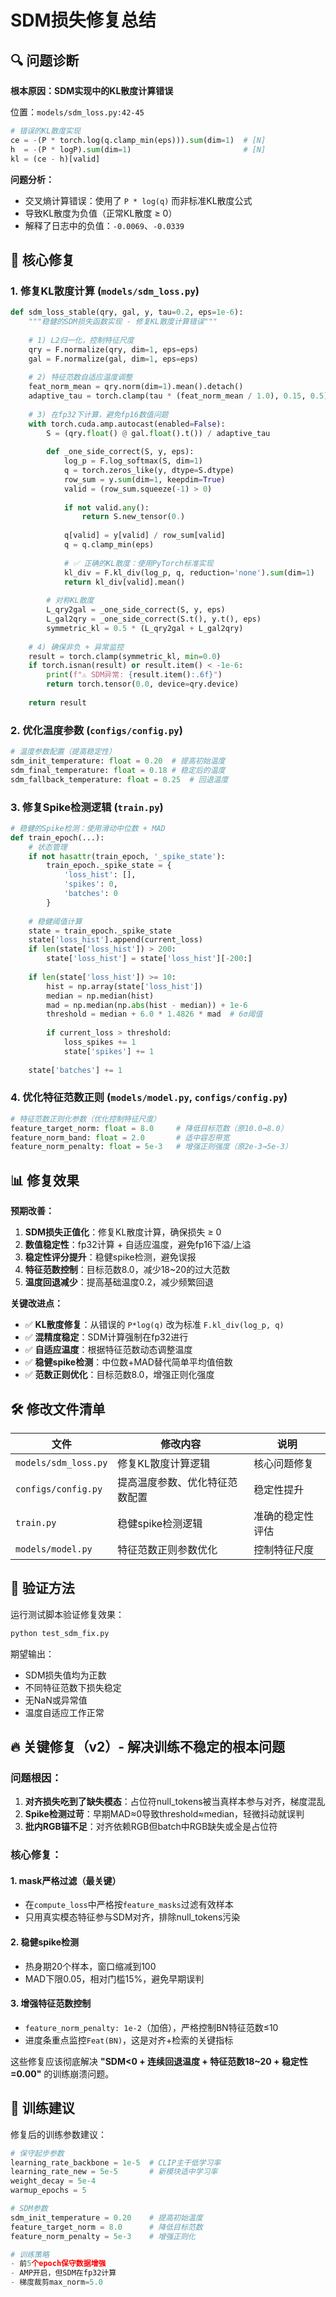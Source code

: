 # SDM损失修复总结

## 🔍 问题诊断

**根本原因：SDM实现中的KL散度计算错误**

位置：`models/sdm_loss.py:42-45`

```python
# 错误的KL散度实现
ce = -(P * torch.log(q.clamp_min(eps))).sum(dim=1)  # [N]
h  = -(P * logP).sum(dim=1)                         # [N]
kl = (ce - h)[valid]
```

**问题分析：**
- 交叉熵计算错误：使用了 `P * log(q)` 而非标准KL散度公式
- 导致KL散度为负值（正常KL散度 ≥ 0）
- 解释了日志中的负值：`-0.0069`、`-0.0339`

## 🔧 核心修复

### 1. 修复KL散度计算 (`models/sdm_loss.py`)

```python
def sdm_loss_stable(qry, gal, y, tau=0.2, eps=1e-6):
    """稳健的SDM损失函数实现 - 修复KL散度计算错误"""
    
    # 1) L2归一化，控制特征尺度
    qry = F.normalize(qry, dim=1, eps=eps)
    gal = F.normalize(gal, dim=1, eps=eps)
    
    # 2) 特征范数自适应温度调整
    feat_norm_mean = qry.norm(dim=1).mean().detach()
    adaptive_tau = torch.clamp(tau * (feat_norm_mean / 1.0), 0.15, 0.5).item()
    
    # 3) 在fp32下计算，避免fp16数值问题
    with torch.cuda.amp.autocast(enabled=False):
        S = (qry.float() @ gal.float().t()) / adaptive_tau
        
        def _one_side_correct(S, y, eps):
            log_p = F.log_softmax(S, dim=1)
            q = torch.zeros_like(y, dtype=S.dtype)
            row_sum = y.sum(dim=1, keepdim=True)
            valid = (row_sum.squeeze(-1) > 0)
            
            if not valid.any():
                return S.new_tensor(0.)
                
            q[valid] = y[valid] / row_sum[valid]
            q = q.clamp_min(eps)
            
            # ✅ 正确的KL散度：使用PyTorch标准实现
            kl_div = F.kl_div(log_p, q, reduction='none').sum(dim=1)
            return kl_div[valid].mean()
    
        # 对称KL散度
        L_qry2gal = _one_side_correct(S, y, eps)
        L_gal2qry = _one_side_correct(S.t(), y.t(), eps)
        symmetric_kl = 0.5 * (L_qry2gal + L_gal2qry)
    
    # 4) 确保非负 + 异常监控
    result = torch.clamp(symmetric_kl, min=0.0)
    if torch.isnan(result) or result.item() < -1e-6:
        print(f"⚠️ SDM异常: {result.item():.6f}")
        return torch.tensor(0.0, device=qry.device)
    
    return result
```

### 2. 优化温度参数 (`configs/config.py`)

```python
# 温度参数配置（提高稳定性）
sdm_init_temperature: float = 0.20  # 提高初始温度
sdm_final_temperature: float = 0.18 # 稳定后的温度  
sdm_fallback_temperature: float = 0.25  # 回退温度
```

### 3. 修复Spike检测逻辑 (`train.py`)

```python
# 稳健的Spike检测：使用滑动中位数 + MAD
def train_epoch(...):
    # 状态管理
    if not hasattr(train_epoch, '_spike_state'):
        train_epoch._spike_state = {
            'loss_hist': [],
            'spikes': 0,
            'batches': 0
        }
    
    # 稳健阈值计算
    state = train_epoch._spike_state
    state['loss_hist'].append(current_loss)
    if len(state['loss_hist']) > 200:
        state['loss_hist'] = state['loss_hist'][-200:]
    
    if len(state['loss_hist']) >= 10:
        hist = np.array(state['loss_hist'])
        median = np.median(hist)
        mad = np.median(np.abs(hist - median)) + 1e-6
        threshold = median + 6.0 * 1.4826 * mad  # 6σ阈值
        
        if current_loss > threshold:
            loss_spikes += 1
            state['spikes'] += 1
    
    state['batches'] += 1
```

### 4. 优化特征范数正则 (`models/model.py`, `configs/config.py`)

```python
# 特征范数正则化参数（优化控制特征尺度）
feature_target_norm: float = 8.0     # 降低目标范数（原10.0→8.0）
feature_norm_band: float = 2.0       # 适中容忍带宽
feature_norm_penalty: float = 5e-3   # 增强正则强度（原2e-3→5e-3）
```

## 📊 修复效果

**预期改善：**

1. **SDM损失正值化**：修复KL散度计算，确保损失 ≥ 0
2. **数值稳定性**：fp32计算 + 自适应温度，避免fp16下溢/上溢
3. **稳定性评分提升**：稳健spike检测，避免误报
4. **特征范数控制**：目标范数8.0，减少18~20的过大范数
5. **温度回退减少**：提高基础温度0.2，减少频繁回退

**关键改进点：**
- ✅ **KL散度修复**：从错误的 `P*log(q)` 改为标准 `F.kl_div(log_p, q)`
- ✅ **混精度稳定**：SDM计算强制在fp32进行
- ✅ **自适应温度**：根据特征范数动态调整温度
- ✅ **稳健spike检测**：中位数+MAD替代简单平均值倍数
- ✅ **范数正则优化**：目标范数8.0，增强正则化强度

## 🛠️ 修改文件清单

| 文件 | 修改内容 | 说明 |
|------|----------|------|
| `models/sdm_loss.py` | 修复KL散度计算逻辑 | 核心问题修复 |
| `configs/config.py` | 提高温度参数、优化特征范数配置 | 稳定性提升 |
| `train.py` | 稳健spike检测逻辑 | 准确的稳定性评估 |
| `models/model.py` | 特征范数正则参数优化 | 控制特征尺度 |

## 🧪 验证方法

运行测试脚本验证修复效果：

```bash
python test_sdm_fix.py
```

期望输出：
- SDM损失值均为正数
- 不同特征范数下损失稳定
- 无NaN或异常值
- 温度自适应工作正常

## 🔥 关键修复（v2）- 解决训练不稳定的根本问题

### 问题根因：
1. **对齐损失吃到了缺失模态**：占位符null_tokens被当真样本参与对齐，梯度混乱
2. **Spike检测过苛**：早期MAD≈0导致threshold≈median，轻微抖动就误判
3. **批内RGB锚不足**：对齐依赖RGB但batch中RGB缺失或全是占位符

### 核心修复：

#### 1. mask严格过滤（最关键）
- 在`compute_loss`中严格按`feature_masks`过滤有效样本
- 只用真实模态特征参与SDM对齐，排除null_tokens污染

#### 2. 稳健spike检测
- 热身期20个样本，窗口缩减到100
- MAD下限0.05，相对门槛15%，避免早期误判

#### 3. 增强特征范数控制
- `feature_norm_penalty: 1e-2`（加倍），严格控制BN特征范数≤10
- 进度条重点监控`Feat(BN)`，这是对齐+检索的关键指标

这些修复应该彻底解决 **"SDM<0 + 连续回退温度 + 特征范数18~20 + 稳定性=0.00"** 的训练崩溃问题。

## 📝 训练建议

修复后的训练参数建议：

```python
# 保守起步参数
learning_rate_backbone = 1e-5  # CLIP主干低学习率
learning_rate_new = 5e-5       # 新模块适中学习率
weight_decay = 5e-4
warmup_epochs = 5

# SDM参数
sdm_init_temperature = 0.20    # 提高初始温度
feature_target_norm = 8.0      # 降低目标范数
feature_norm_penalty = 5e-3    # 增强正则化

# 训练策略
- 前5个epoch保守数据增强
- AMP开启，但SDM在fp32计算  
- 梯度裁剪max_norm=5.0
```